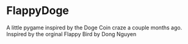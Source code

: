 # FlappyDoge
A little pygame inspired by the Doge Coin craze a couple months ago.
Inspired by the orginal Flappy Bird by Dong Nguyen
